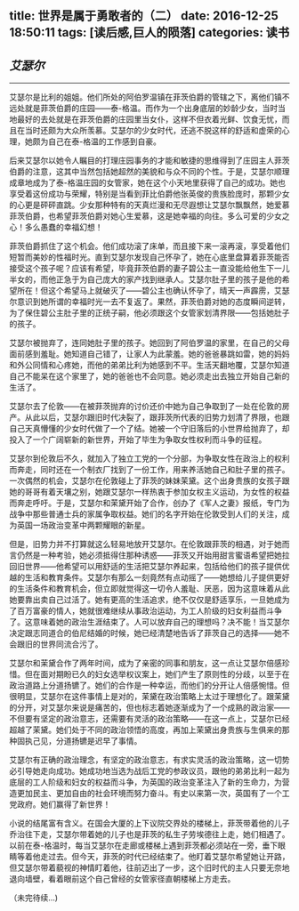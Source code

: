 title: 世界是属于勇敢者的（二）
date: 2016-12-25 18:50:11
tags: [读后感,巨人的陨落]
categories: 读书
---
## *艾瑟尔*
---
艾瑟尔是比利的姐姐。他们所处的阿伯罗温镇在菲茨伯爵的管辖之下，离他们镇不远处就是菲茨伯爵的庄园——泰-格温。而作为一个出身底层的妙龄少女，当时当地最好的去处就是在菲茨伯爵的庄园里当女仆，这样不但衣着光鲜、饮食无忧，而且在当时还颇为大众所羡慕。艾瑟尔的少女时代，还逃不脱这样的舒适和虚荣的心理，她颇为自己在泰-格温的工作感到自豪。

后来艾瑟尔以她令人瞩目的打理庄园事务的才能和敏捷的思维得到了庄园主人菲茨伯爵的注意，这其中当然包括她超然的美貌和与众不同的个性。于是，艾瑟尔顺理成章地成为了泰-格温庄园的女管家，她在这个小天地里获得了自己的成功。她也享受着这份成功与荣耀，特别是当看到菲比伯爵他张英俊的贵族脸庞时，那颗少女的心更是砰砰直跳。少女那种特有的天真烂漫和无尽遐想让艾瑟尔飘飘然，她爱慕菲茨伯爵，也希望菲茨伯爵对她心生爱慕，这是她幸福的向往。多么可爱的少女之心！多么愚蠢的幸福幻想！

菲茨伯爵抓住了这个机会。他们成功滚了床单，而且接下来一滚再滚，享受着他们短暂而美妙的性福时光。直到艾瑟尔发现自己怀孕了，她在心底里盘算着菲茨能否接受这个孩子呢？应该有希望，毕竟菲茨伯爵的妻子碧公主一直没能给他生下一儿半女的，而他正急于为自己庞大的家产找到继承人。艾瑟尔肚子里的孩子是他的希望所在！但这个希望马上就破灭了——碧公主也确认怀孕了，晴天一声霹雳，艾瑟尔意识到她所谓的幸福时光一去不复返了。果然，菲茨伯爵对她的态度瞬间逆转，为了保住碧公主肚子里的正统子嗣，他必须跟这个女管家划清界限——包括她肚子的孩子。

艾瑟尔被抛弃了，连同她肚子里的孩子。她回到了阿伯罗温的家里，在自己的父母面前感到羞耻。她知道自己错了，让家人为此蒙羞。她的爸爸暴跳如雷，她的妈妈和外公同情和心疼她，而他的弟弟比利为她感到不平。生活天翻地覆，艾瑟尔知道自己不能呆在这个家里了，她的爸爸也不会同意。她必须走出去独立开始自己新的生活了。

艾瑟尔去了伦敦——在被菲茨抛弃的讨价还价中她为自己争取到了一处在伦敦的房产。从此以后，艾瑟尔跟旧时代决裂了，跟菲茨所代表的旧势力划清了界限，也跟自己天真懵懂的少女时代做了一个了结。她被一个守旧落后的小世界给抛弃了，却投入了一个广阔崭新的新世界，开始了毕生为争取女性权利而斗争的征程。

艾瑟尔到伦敦后不久，就加入了独立工党的一个分部，为争取女性在政治上的权利而奔走，同时还在一个制衣厂找到了一份工作，用来养活她自己和肚子里的孩子。一次偶然的机会，艾瑟尔在伦敦碰上了菲茨的妹妹茉黛。这个出身贵族的女孩子跟她的哥哥有着天壤之别，她跟艾瑟尔一样热衷于参加女权主义运动，为女性的权益而奔走呼吁。于是，艾瑟尔和茉黛开始了合作，创办了《军人之妻》报纸，专门为战争中那些普通士兵的家属争取权益。她们的名字开始在伦敦受到人们的关注，成为英国一场政治变革中两颗耀眼的新星。

但是，旧势力并不打算就这么轻易地放开艾瑟尔。在伦敦跟菲茨的相遇，对于她而言仍然是一种考验，她必须抵得住那种诱惑——菲茨又开始用甜言蜜语希望把她拉回旧世界——他希望可以用舒适的生活把艾瑟尔养起来，包括给他们的孩子提供优越的生活和教育条件。艾瑟尔有那么一刻竟然有点动摇了——她想给儿子提供更好的生活条件和教育机会，但立即就觉得这一切令人羞耻、厌恶，因为这意味着从此她要靠出卖自己过活了。她有更高的生活追求，绝不仅仅是舒适享乐，一旦她成为了百万富豪的情人，她就很难继续从事政治运动，为工人阶级的妇女利益而斗争了。这意味着她的政治生涯结束了。人可以放弃自己的理想吗？决不能！当艾瑟尔决定跟志同道合的伯尼结婚的时候，她已经清楚地告诉了菲茨自己的选择——她不会跟旧的世界同流合污了。

艾瑟尔和茉黛合作了两年时间，成为了亲密的同事和朋友，这一点让艾瑟尔倍感珍惜。但在面对期盼已久的妇女选举权议案上，她们产生了原则性的分歧，以至于在政治道路上分道扬镳了。她们的合作是一种幸运，而他们的分开让人倍感惋惜。但很明显，艾瑟尔在这件事情上是对的，茉黛在政治策略上太过于理想化了。跟茉黛的分开，对艾瑟尔来说是痛苦的，但也标志着她逐渐成为了一个成熟的政治家——不但要有坚定的政治意志，还需要有灵活的政治策略——在这一点上，艾瑟尔已经超越了茉黛。她们处于不同的政治领悟的高度，再加上茉黛出身贵族与生俱来的那种固执己见，分道扬镳是迟早了事情。

艾瑟尔有正确的政治理念，有坚定的政治意志，有求实灵活的政治策略，这一切势必引导她走向成功。她成功地当选为战后工党的参政议员，跟他的弟弟比利一起为底层的工人阶级和妇女的权益而斗争，为英国的政治变革注入了新的生命力，为营造更加民主、更加自由的社会环境而努力奋斗。有史以来第一次，英国有了一个工党政府。她们赢得了新世界！

小说的结尾富有含义。在国会大厦的上下议院交界处的楼梯上，菲茨带着他的儿子乔治往下走，艾瑟尔带着她的儿子也是菲茨的私生子劳埃德往上走，她们相遇了。以前在泰-格温时，每当艾瑟尔在走廊或楼梯上遇到菲茨都必须站在一旁，垂下眼睛等着他走过去。但今天，菲茨的时代已经结束了。他盯着艾瑟尔希望她让开路，但艾瑟尔带着藐视的神情盯着他，往前迈出了一步，这个旧时代的主人只要无奈地退向墙壁，看着眼前这个自己曾经的女管家径直朝楼梯上方走去。

（未完待续...)
